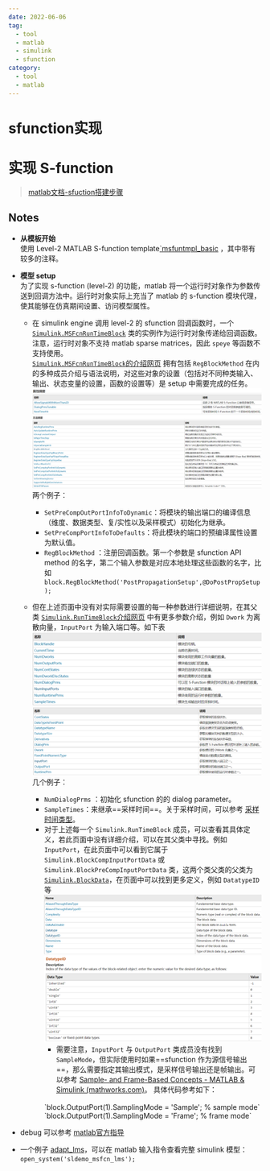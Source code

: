 ```yaml
---
date: 2022-06-06
tag:
  - tool
  - matlab
  - simulink
  - sfunction
category:
  - tool
  - matlab
---
```


# sfunction实现

# 实现 S-function

> [matlab文档-sfuction搭建步骤](https://www.mathworks.com/help/releases/R2021a/simulink/sfg/writing-level-2-matlab-s-functions.html)


## Notes
* **从模板开始**
   <br>使用 Level-2 MATLAB S-function template[`msfuntmpl_basic](./assets/msfuntmpl.m.md) ，其中带有较多的注释。

* **模型 setup**
	<br>为了实现 s-function (level-2) 的功能，matlab 将一个运行时对象作为参数传送到回调方法中。运行时对象实际上充当了 matlab 的 s-function 模块代理，使其能够在仿真期间设置、访问模型属性。
	* 在 simulink engine 调用 level-2 的 sfunction 回调函数时，一个 [`Simulink.MSFcnRunTimeBlock`](https://www.mathworks.com/help/releases/R2021a/simulink/slref/simulink.msfcnruntimeblock.html) 类的实例作为运行时对象传递给回调函数。注意，运行时对象不支持 matlab sparse matrices，因此 `speye` 等函数不支持使用。
		<br>[`Simulink.MSFcnRunTimeBlock`的介绍网页](https://www.mathworks.com/help/releases/R2021a/simulink/slref/simulink.msfcnruntimeblock.html) 拥有包括 `RegBlockMethod` 在内的多种成员介绍与语法说明，对这些对象的设置（包括对不同种类输入、输出、状态变量的设置，函数的设置等）是 setup 中需要完成的任务。
		![Pasted image 20211203162921](./assets/Pasted-image-20211203162921.png)
		![Pasted image 20211203163307](./assets/Pasted-image-20211203163307.png)
		两个例子：
		 - `SetPreCompOutPortInfoToDynamic`：将模块的输出端口的编译信息（维度、数据类型、复/实性以及采样模式）初始化为继承。
		 - `SetPreCompPortInfoToDefaults`：将此模块的端口的预编译属性设置为默认值。
		 - `RegBlockMethod` ：注册回调函数。第一个参数是 sfunction API method 的名字，第二个输入参数是对应本地处理这些函数的名字，比如 `block.RegBlockMethod('PostPropagationSetup',@DoPostPropSetup);`

	* 但在上述页面中没有对实际需要设置的每一种参数进行详细说明，在其父类 [`Simulink.RunTimeBlock`介绍网页](https://ww2.mathworks.cn/help/releases/R2021a/simulink/slref/simulink.runtimeblock.html) 中有更多参数介绍，例如 `Dwork` 为离散向量，`InputPort` 为输入端口等。如下表
		![Pasted image 20211203153729](./assets/Pasted-image-20211203153729.png)
		![Pasted image 20211203153801](./assets/Pasted-image-20211203153801.png)
		几个例子：
		- `NumDialogPrms` ：初始化 sfunction 的的 dialog parameter。
		- `SampleTimes`：来继承==采样时间==。关于采样时间，可以参考 [采样时间类型](./采样时间类型.md)。
		* 对于上述每一个 `Simulink.RunTimeBlock` 成员，可以查看其具体定义，若此页面中没有详细介绍，可以在其父类中寻找。例如 `InputPort`，在此页面中可以看到它属于 `Simulink.BlockCompInputPortData` 或 `Simulink.BlockPreCompInputPortData` 类，这两个类父类的父类为 [`Simulink.BlockData`](https://ww2.mathworks.cn/help/releases/R2021a/simulink/slref/simulink.blockdata.html#f29-108665)，在页面中可以找到更多定义，例如 `DatatypeID` 等
	 ![Pasted image 20211203153852](./assets/Pasted-image-20211203153852.png)
	  ![Pasted image 20211203161828](./assets/Pasted-image-20211203161828.png)
		   * 需要注意，`InputPort` 与 `OutputPort` 类成员没有找到 `SampleMode`，但实际使用时如果==sfunction 作为源信号输出==，那么需要指定其输出模式，是采样信号输出还是帧输出。可以参考 [Sample- and Frame-Based Concepts - MATLAB & Simulink (mathworks.com)](https://www.mathworks.com/help/dsp/ug/sample-and-frame-based-concepts.html)。
			具体代码参考如下：
			<br>
			`block.OutputPort(1).SamplingMode = 'Sample'; % sample mode`
			<br>
			`block.OutputPort(1).SamplingMode = 'Frame'; % frame mode`

* debug 可以参考 [matlab官方指导](https://ww2.mathworks.cn/help/releases/R2021a/slci/ref/simulink-code-inspector-checks.html?searchHighlight=SamplingMode&s_tid=doc_srchtitle#responsive_offcanvas)
* 一个例子 [adapt_lms](./assets/adapt_lms.m.md)，可以在 matlab 输入指令查看完整 simulink 模型：
```open_system('sldemo_msfcn_lms');```
